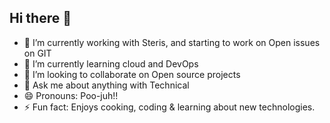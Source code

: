 ## Hi there 👋

- 🔭 I’m currently working with Steris, and starting to work on Open issues on GIT
- 🌱 I’m currently learning cloud and DevOps
- 👯 I’m looking to collaborate on Open source projects
- 💬 Ask me about anything with Technical
- 😄 Pronouns: Poo-juh!! 
- ⚡ Fun fact: Enjoys cooking, coding & learning about new technologies. 

<!--
**pkb94/pkb94** is a ✨ _special_ ✨ repository because its `README.md` (this file) appears on your GitHub profile.

Here are some ideas to get you started:

- 🔭 I’m currently working on ...
- 🌱 I’m currently learning ...
- 👯 I’m looking to collaborate on ...
- 🤔 I’m looking for help with ...
- 💬 Ask me about ...
- 📫 How to reach me: ...
- 😄 Pronouns: ...
- ⚡ Fun fact: ...
-->
